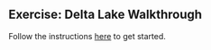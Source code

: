 ## Exercise: Delta Lake Walkthrough

Follow the instructions [here](https://github.com/data-derp/small-exercises/tree/master/delta-lake-walkthrough) to get started.